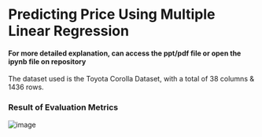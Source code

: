 # Predicting Price Using Multiple Linear Regression

#### For more detailed explanation, can access the ppt/pdf file or open the ipynb file on repository
The dataset used is the Toyota Corolla Dataset, with a total of 38 columns & 1436 rows.

### Result of Evaluation Metrics
![image](https://github.com/hardiantots/linear_reg_predictprice/assets/111510893/343702e4-2cf3-40c7-b5b8-d5b131649d6a)


